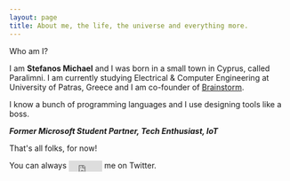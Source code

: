 ```yaml
---
layout: page
title: About me, the life, the universe and everything more.
---
```


<div class="message">
  Who am I?
</div>

I am <strong>Stefanos Michael</strong> and I was born in a small town in Cyprus, called Paralimni. I am currently studying Electrical & Computer Engineering at University of Patras, Greece and I am co-founder of <a href="http://www.thebrainstorm.gr" target="_blank">Brainstorm</a>. 

I know a bunch of programming languages and I use designing tools like a boss.

<strong><i>Former Microsoft Student Partner, Tech Enthusiast, IoT</i></strong>

That's all folks, for now!

You can always <iframe id="twitter-widget-0" scrolling="no" frameborder="0" allowtransparency="true" src="https://platform.twitter.com/widgets/follow_button.37e112509e16b7fe5e4cf93632594a08.en.html#_=1420818266168&amp;id=twitter-widget-0&amp;lang=en&amp;screen_name=stefanos990&amp;show_count=false&amp;show_screen_name=false&amp;size=m" class="twitter-follow-button twitter-follow-button" title="Twitter Follow Button" data-twttr-rendered="true" style="width: 60px; height: 20px; vertical-align: middle;"></iframe> me on Twitter.



<script>
  (function(i,s,o,g,r,a,m){i['GoogleAnalyticsObject']=r;i[r]=i[r]||function(){
  (i[r].q=i[r].q||[]).push(arguments)},i[r].l=1*new Date();a=s.createElement(o),
  m=s.getElementsByTagName(o)[0];a.async=1;a.src=g;m.parentNode.insertBefore(a,m)
  })(window,document,'script','//www.google-analytics.com/analytics.js','ga');

  ga('create', 'UA-58975019-1', 'auto');
  ga('send', 'pageview');

</script>